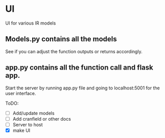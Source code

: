 # UI
UI for various IR models


## Models.py contains all the models 

See if you can adjust the function outputs or returns accordingly.

## app.py contains all the function call and flask app.

Start the server by running app.py file and going to localhost:5001 for the user interface.


ToDO:
- [ ] Add/update models
- [ ] Add cranfield or other docs
- [ ] Server to host
- [x] make UI 
